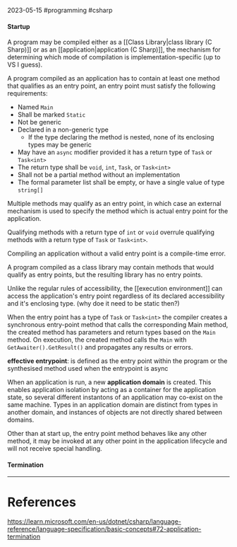 2023-05-15
#programming #csharp

#### Startup
A program may be compiled either as a [[Class Library|class library (C Sharp)]] or as an [[application|application (C Sharp)]], the mechanism for determining which mode of compilation is implementation-specific (up to VS I guess).

A program compiled as an application has to contain at least one method that qualifies as an entry point, an entry point must satisfy the following requirements:
- Named `Main`
- Shall be marked `Static`
- Not be generic
- Declared in a non-generic type
	- If the type declaring the method is nested, none of its enclosing types may be generic
- May have an `async` modifier provided it has a return type of `Task` or `Task<int>`
- The return type shall be `void`, `int`, `Task`, or `Task<int>`
- Shall not be a partial method without an implementation
- The formal parameter list shall be empty, or have a single value of type `string[]`

Multiple methods may qualify as an entry point, in which case an external mechanism is used to specify the method which is actual entry point for the application.

Qualifying methods with a return type of `int` or `void` overrule qualifying methods with a return type of `Task` or `Task<int>`.

Compiling an application without a valid entry point is a compile-time error.

A program compiled as a class library may contain methods that would qualify as entry points, but the resulting library has no entry points.

Unlike the regular rules of accessibility, the [[execution environment]] can access the application's entry point regardless of its declared accessibility and it's enclosing type. (why doe it need to be static then?)

When the entry point has a type of `Task` or `Task<int>` the compiler creates a synchronous entry-point method that calls the corresponding Main method, the created method has parameters and return types based on the `Main` method. On execution, the created method calls the `Main` with `GetAwaiter().GetResult()` and propagates any results or errors.

**effective entrypoint**: is defined as the entry point within the program or the synthesised method used when the entrypoint is async

When an application is run, a new **application domain** is created. This enables application isolation by acting as a container for the application state, so several different instantons of an application may co-exist on the same machine. Types in an application domain are distinct from types in another domain, and instances of objects are not directly shared between domains.

Other than at start up, the entry point method behaves like any other method, it may be invoked at any other point in the application lifecycle and will not receive special handling.

#### Termination


---
# References

https://learn.microsoft.com/en-us/dotnet/csharp/language-reference/language-specification/basic-concepts#72-application-termination